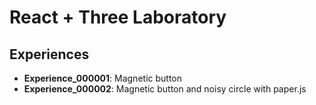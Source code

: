# React + Three Laboratory

## Experiences

* **Experience_000001**: Magnetic button
* **Experience_000002**: Magnetic button and noisy circle with paper.js

